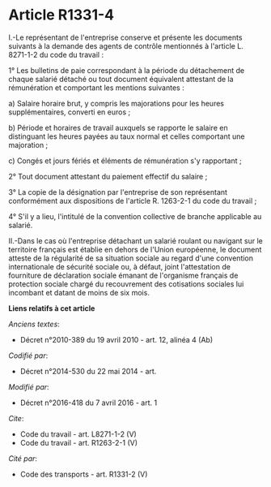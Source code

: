 # Article R1331-4

I.-Le représentant de l'entreprise conserve et présente les documents suivants à la demande des agents de contrôle mentionnés
à l'article L. 8271-1-2 du code du travail : 

1° Les bulletins de paie correspondant à la période du détachement de chaque salarié détaché ou tout document équivalent
attestant de la rémunération et comportant les mentions suivantes : 

a) Salaire horaire brut, y compris les majorations pour les heures supplémentaires, converti en euros ; 

b) Période et horaires de travail auxquels se rapporte le salaire en distinguant les heures payées au taux normal et celles
comportant une majoration ; 

c) Congés et jours fériés et éléments de rémunération s'y rapportant ; 

2° Tout document attestant du paiement effectif du salaire ; 

3° La copie de la désignation par l'entreprise de son représentant conformément aux dispositions de l'article R. 1263-2-1 du
code du travail ; 

4° S'il y a lieu, l'intitulé de la convention collective de branche applicable au salarié. 

II.-Dans le cas où l'entreprise détachant un salarié roulant ou navigant sur le territoire français est établie en dehors de
l'Union européenne, le document atteste de la régularité de sa situation sociale au regard d'une convention internationale de
sécurité sociale ou, à défaut, joint l'attestation de fourniture de déclaration sociale émanant de l'organisme français de
protection sociale chargé du recouvrement des cotisations sociales lui incombant et datant de moins de six mois.

**Liens relatifs à cet article**

_Anciens textes_:

  - Décret n°2010-389 du 19 avril 2010 - art. 12, alinéa 4 (Ab)

_Codifié par_:

  - Décret n°2014-530 du 22 mai 2014 - art.

_Modifié par_:

  - Décret n°2016-418 du 7 avril 2016 - art. 1

_Cite_:

  - Code du travail - art. L8271-1-2 (V)
  - Code du travail - art. R1263-2-1 (V)

_Cité par_:

  - Code des transports - art. R1331-2 (V)
